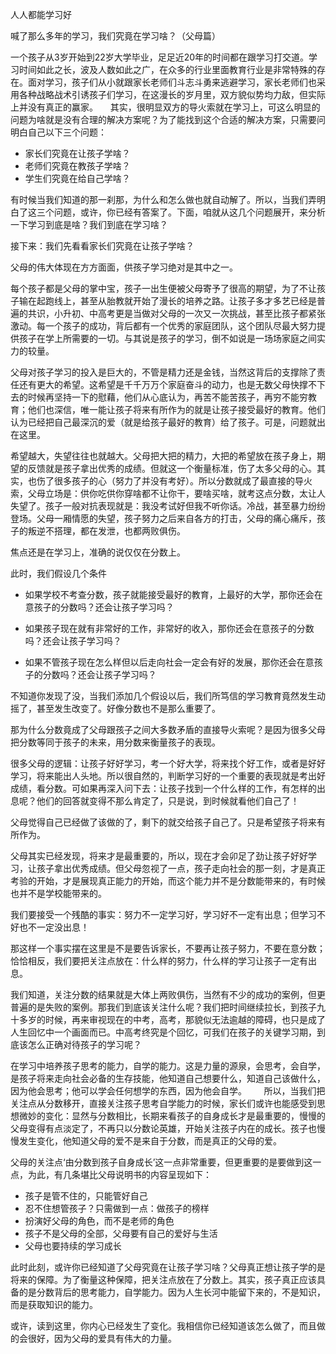 人人都能学习好

喊了那么多年的学习，我们究竟在学习啥？（父母篇）

一个孩子从3岁开始到22岁大学毕业，足足近20年的时间都在跟学习打交道。学习时间如此之长，波及人数如此之广，在众多的行业里面教育行业是非常特殊的存在。面对学习，孩子们从小就跟家长老师们斗志斗勇来逃避学习，家长老师们也采用各种战略战术引诱孩子们学习，在这漫长的岁月里，双方貌似势均力敌，但实际上并没有真正的赢家。
   
其实，很明显双方的导火索就在学习上，可这么明显的问题为啥就是没有合理的解决方案呢？为了能找到这个合适的解决方案，只需要问明白自己以下三个问题：

* 家长们究竟在让孩子学啥？
* 老师们究竟在教孩子学啥？
* 学生们究竟在给自己学啥？

有时候当我们知道的那一刹那，为什么和怎么做也就自动解了。所以，当我们弄明白了这三个问题，或许，你已经有答案了。下面，咱就从这几个问题展开，来分析一下学习到底是啥？我们到底在学习啥？

接下来：我们先看看家长们究竟在让孩子学啥？

父母的伟大体现在方方面面，供孩子学习绝对是其中之一。

每个孩子都是父母的掌中宝，孩子一出生便被父母寄予了很高的期望，为了不让孩子输在起跑线上，甚至从胎教就开始了漫长的培养之路。让孩子多才多艺已经是普遍的共识，小升初、中高考更是当做对父母的一次又一次挑战，甚至比孩子都紧张激动。每一个孩子的成功，背后都有一个优秀的家庭团队，这个团队尽最大努力提供孩子在学上所需要的一切。与其说是孩子的学习，倒不如说是一场场家庭之间实力的较量。

父母对孩子学习的投入是巨大的，不管是精力还是金钱，当然这背后的支撑除了责任还有更大的希望。这希望是千千万万个家庭奋斗的动力，也是无数父母快撑不下去的时候再坚持一下的慰藉，他们从心底认为，再苦不能苦孩子，再穷不能穷教育；他们也深信，唯一能让孩子将来有所作为的就是让孩子接受最好的教育。他们认为已经把自己最深沉的爱（就是给孩子最好的教育）给了孩子。可是，问题就出在这里。

希望越大，失望往往也就越大。父母把大把的精力，大把的希望放在孩子身上，期望的反馈就是孩子拿出优秀的成绩。但就这一个衡量标准，伤了太多父母的心。其实，也伤了很多孩子的心（努力了并没有考好）。所以分数就成了最直接的导火索，父母立场是：供你吃供你穿啥都不让你干，要啥买啥，就考这点分数，太让人失望了。孩子一般对抗表现就是：我没考试好但我不听你话。冷战，甚至暴力纷纷登场。父母一厢情愿的失望，孩子努力之后来自各方的打击，父母的痛心痛斥，孩子的叛逆不搭理，都在发泄，也都两败俱伤。

焦点还是在学习上，准确的说仅仅在分数上。

此时，我们假设几个条件
 
* 如果学校不考查分数，孩子就能接受最好的教育，上最好的大学，那你还会在意孩子的分数吗？还会让孩子学习吗？

* 如果孩子现在就有非常好的工作，非常好的收入，那你还会在意孩子的分数吗？还会让孩子学习吗？

* 如果不管孩子现在怎么样但以后走向社会一定会有好的发展，那你还会在意孩子的分数吗？还会让孩子学习吗？

不知道你发现了没，当我们添加几个假设以后，我们所笃信的学习教育竟然发生动摇了，甚至发生改变了。好像分数也不是那么重要了。

那为什么分数竟成了父母跟孩子之间大多数矛盾的直接导火索呢？是因为很多父母把分数等同于孩子的未来，用分数来衡量孩子的表现。

很多父母的逻辑：让孩子好好学习，考一个好大学，将来找个好工作，或者是好好学习，将来能出人头地。所以很自然的，判断学习好的一个重要的表现就是考出好成绩，看分数。可如果再深入问下去：让孩子找到一个什么样的工作，有怎样的出息呢？他们的回答就变得不那么肯定了，只是说，到时候就看他们自己了！

父母觉得自己已经做了该做的了，剩下的就交给孩子自己了。只是希望孩子将来有所作为。

父母其实已经发现，将来才是最重要的，所以，现在才会卯足了劲让孩子好好学习，让孩子拿出优秀成绩。但父母忽视了一点，孩子走向社会的那一刻，才是真正考验的开始，才是展现真正能力的开始，而这个能力并不是分数能带来的，有时候也并不是学校能带来的。

我们要接受一个残酷的事实：努力不一定学习好，学习好不一定有出息；但学习不好也不一定没出息！

那这样一个事实摆在这里是不是要告诉家长，不要再让孩子努力，不要在意分数；恰恰相反，我们要把关注点放在：什么样的努力，什么样的学习让孩子一定有出息。

我们知道，关注分数的结果就是大体上两败俱伤，当然有不少的成功的案例，但更普遍的是失败的案例。那我们到底该关注什么呢？我们把时间继续拉长，到孩子九十多岁的时候，再来审视现在的中考，高考，那貌似无法逾越的障碍，也只是成了人生回忆中一个画面而已。中高考终究是个回忆，可我们在孩子的关键学习期，到底该怎么正确对待孩子的学习呢？

在学习中培养孩子思考的能力，自学的能力。这是力量的源泉，会思考，会自学，是孩子将来走向社会必备的生存技能，他知道自己想要什么，知道自己该做什么，因为他会思考；他可以学会任何想学的东西，因为他会自学。
     
所以，当我们把关注点从分数移开，直接关注孩子思考自学能力的时候，家长们或许也能感受到思想微妙的变化：显然与分数相比，长期来看孩子的自身成长才是最重要的，慢慢的父母变得有点淡定了，不再只以分数论英雄，开始关注孩子内在的成长。孩子也慢慢发生变化，他知道父母的爱不是来自于分数，而是真正的父母的爱。

父母的关注点‘由分数到孩子自身成长’这一点非常重要，但更重要的是要做到这一点，为此，有几条堪比父母说明书的内容呈现如下：

* 孩子是管不住的，只能管好自己
* 忍不住想管孩子？只需做到一点：做孩子的榜样
* 扮演好父母的角色，而不是老师的角色
* 孩子不是父母的全部，父母要有自己的爱好与生活
* 父母也要持续的学习成长

此时此刻，或许你已经知道了父母究竟在让孩子学习啥？父母真正想让孩子学的是将来的保障。为了衡量这种保障，把关注点放在了分数上。其实，孩子真正应该具备的是分数背后的思考能力，自学能力。因为人生长河中能留下来的，不是知识，而是获取知识的能力。

或许，读到这里，你内心已经发生了变化。我相信你已经知道该怎么做了，而且做的会很好，因为父母的爱具有伟大的力量。
